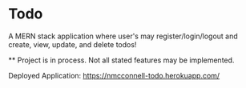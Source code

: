 # Todo

A MERN stack application where user's may register/login/logout and create, view, update, and delete todos!

** Project is in process.  Not all stated features may be implemented.

Deployed Application: https://nmcconnell-todo.herokuapp.com/

